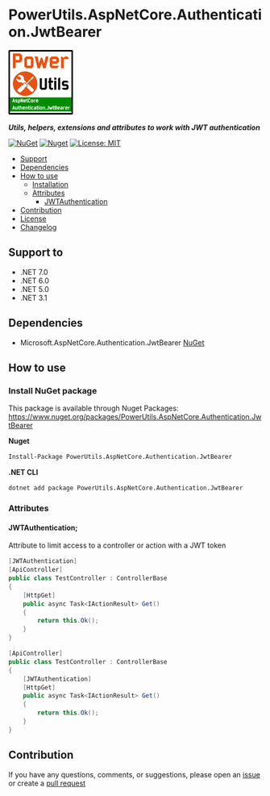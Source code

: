 # PowerUtils.AspNetCore.Authentication.JwtBearer

![Logo](https://raw.githubusercontent.com/TechNobre/PowerUtils.AspNetCore.Authentication.JwtBearer/main/assets/logo/logo_128x128.png)

***Utils, helpers, extensions and attributes to work with JWT authentication***

[![NuGet](https://img.shields.io/nuget/v/PowerUtils.AspNetCore.Authentication.JwtBearer.svg)](https://www.nuget.org/packages/PowerUtils.AspNetCore.Authentication.JwtBearer)
[![Nuget](https://img.shields.io/nuget/dt/PowerUtils.AspNetCore.Authentication.JwtBearer.svg)](https://www.nuget.org/packages/PowerUtils.AspNetCore.Authentication.JwtBearer)
[![License: MIT](https://img.shields.io/github/license/TechNobre/PowerUtils.AspNetCore.Authentication.JwtBearer.svg)](https://github.com/TechNobre/PowerUtils.AspNetCore.Authentication.JwtBearer/blob/main/LICENSE)


- [Support](#support-to)
- [Dependencies](#dependencies)
- [How to use](#how-to-use)
  - [Installation](#Installation)
  - [Attributes](#Attributes)
    - [JWTAuthentication](#JWTAuthentication)
- [Contribution](#contribution)
- [License](./LICENSE)
- [Changelog](./CHANGELOG.md)



## Support to <a name="support-to"></a>
- .NET 7.0
- .NET 6.0
- .NET 5.0
- .NET 3.1



## Dependencies <a name="dependencies"></a>

- Microsoft.AspNetCore.Authentication.JwtBearer [NuGet](https://www.nuget.org/packages/Microsoft.AspNetCore.Authentication.JwtBearer/)



## How to use <a name="how-to-use"></a>

### Install NuGet package <a name="Installation"></a>
This package is available through Nuget Packages: https://www.nuget.org/packages/PowerUtils.AspNetCore.Authentication.JwtBearer

**Nuget**
```bash
Install-Package PowerUtils.AspNetCore.Authentication.JwtBearer
```

**.NET CLI**
```
dotnet add package PowerUtils.AspNetCore.Authentication.JwtBearer
```

### Attributes <a name="Attributes"></a>

#### JWTAuthentication; <a name="JWTAuthentication"></a>
Attribute to limit access to a controller or action with a JWT token

```csharp
[JWTAuthentication]
[ApiController]
public class TestController : ControllerBase
{
    [HttpGet]
    public async Task<IActionResult> Get()
    {
        return this.Ok();
    }
}
```

```csharp
[ApiController]
public class TestController : ControllerBase
{
    [JWTAuthentication]
    [HttpGet]
    public async Task<IActionResult> Get()
    {
        return this.Ok();
    }
}
```



## Contribution <a name="contribution"></a>

If you have any questions, comments, or suggestions, please open an [issue](https://github.com/TechNobre/PowerUtils.AspNetCore.Authentication.JwtBearer/issues/new/choose) or create a [pull request](https://github.com/TechNobre/PowerUtils.AspNetCore.Authentication.JwtBearer/compare)